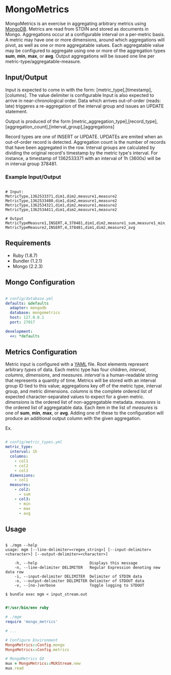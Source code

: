 # MongoMetrics

MongoMetrics is an exercise in aggregating arbitrary metrics using [MongoDB](http://www.mongodb.org/). Metrics are read from STDIN and stored as documents in Mongo. Aggregations occur at a configurable interval on a per-metric basis. A metric may have one or more dimensions, around which aggregations will pivot, as well as one or more aggregatable values. Each aggregatable value may be configured to aggregate using one or more of the aggregation types **sum**, **min**, **max**, or **avg**. Output aggregations will be issued one line per metric-type/aggregatable-measure.

## Input/Output

Input is expected to come in with the form: [metric_type],[timestamp],[columns]. The value delimiter is configurable Input is also expected to arrive in near-chronological order. Data which arrives out-of-order (reads: late) triggeres a re-aggregation of the interval group and issues an UPDATE statement.

Output is produced of the form [metric\_aggregation\_type],[record\_type],[aggregation\_count],[interval\_group],[aggregations]

Record types are one of INSERT or UPDATE. UPDATEs are emited when an out-of-order record is detected. Aggregation count is the number of records that have been aggregated in the row. Interval groups are calculated by dividing the original record's timestamp by the metric type's interval. For instance, a timestamp of 1362533371 with an interval of 1h (3600s) will be in interval group 378481.

### Example Input/Output
``` shell

# Input:
MetricType,1362533371,dim1,dim2,measure1,measure2
MetricType,1362533480,dim1,dim2,measure1,measure2
MetricType,1362534321,dim1,dim2,measure1,measure2
MetricType,1362534411,dim1,dim2,measure1,measure2

# Output
MetricTypeMeasure1,INSERT,4,378481,dim1,dim2,measure1_sum,measure1_min,measure1_max
MetricTypeMeasure2,INSERT,4,378481,dim1,dim2,measure2_avg

```

## Requirements

* Ruby (1.8.7)
* Bundler (1.2.1)
* Mongo (2.2.3)

## Mongo Configuration

``` yaml

# config/database.yml
defaults: &defaults
  adapter: mongodb
  database: mongometrics
  host: 127.0.0.1
  port: 27017

development:
  <<: *defaults

```

## Metrics Configuration

Metric input is configured with a [YAML](http://www.yaml.org/) file. Root elements represent arbitrary _types_ of data. Each metric type has four children, _interval_, _columns_, _dimensions_, and _measures_. _interval_ is a human-readable string that represents a quantity of time. Metrics will be stored with an interval group ID tied to this value; aggregations key off of the metric type, interval group, and metric dimensions. _columns_ is the complete ordered list of expected character-separated values to expect for a given metric. _dimensions_ is the ordered list of non-aggregatable metadata. _meausres_ is the ordered list of aggregatable data. Each item in the list of _measures_ is one of **sum**, **min**, **max**, or **avg**. Adding one of these to the configuration will produce an additional output column with the given aggregation.

Ex.

``` yaml

# config/metric_types.yml
metric_type:
  interval: 1h
  columns:
    - col1
    - col2
    - col3
  dimensions:
    - col1
  measures:
    - col2:
      - sum
    - col3:
      - min
      - max
      - avg

```

## Usage

``` shell

$ ./mgm --help
usage: mgm [--line-delimiter=<regex_string>] [--input-delimiter=<character>] [--output-delimiter=<character>]

    -h, --help                       Displays this message
    -n, --line-delimiter DELIMITER   Regular Expression denoting new data row
    -i, --input-delimiter DELIMITER  Delimiter of STDIN data
    -o, --output-delimiter DELIMITER Delimiter of STDOUT data
    -v, --[no-]verbose               Toggle logging to STDOUT

$ bundle exec mgm < input_stream.out

```

``` ruby

#!/usr/bin/env ruby

# ./mgm
require 'mongo_metrics'

# ...

# Configure Environment
MongoMetrics::Config.mongo
MongoMetrics::Config.metrics

# MongoMetrics GO
mux = MongoMetrics::MUXStream.new
mux.read

```
